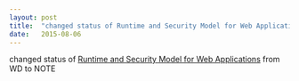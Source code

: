 ```yaml
---
layout: post
title:  "changed status of Runtime and Security Model for Web Applications from WD to NOTE"
date:   2015-08-06
---
```


changed status of <a href="http://www.w3.org/TR/runtime/">Runtime and Security Model for Web Applications</a> from WD to NOTE